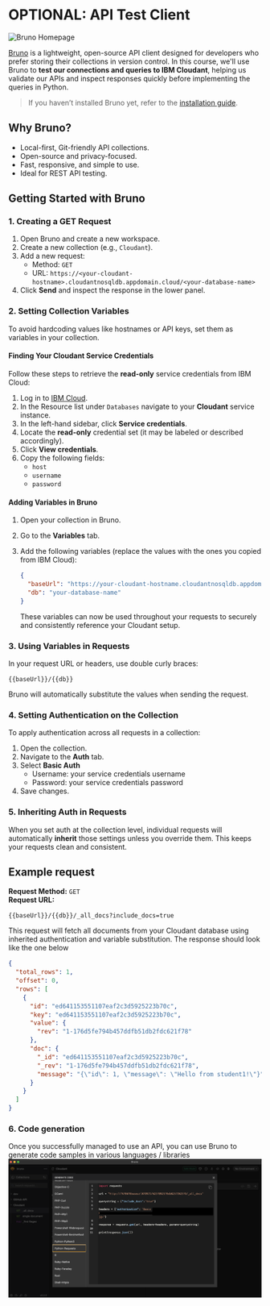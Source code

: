 # OPTIONAL: API Test Client

![Bruno Homepage](https://www.usebruno.com/_next/image?url=%2Fbruno_app%2Fbruno-homepage.png&w=1080&q=75)

[Bruno](https://www.usebruno.com/) is a lightweight, open-source API client designed for developers who prefer storing their collections in version control. In this course, we'll use Bruno to **test our connections and queries to IBM Cloudant**, helping us validate our APIs and inspect responses quickly before implementing the queries in Python.

> If you haven’t installed Bruno yet, refer to the [installation guide](./1_pre-requisites.md#4-bruno-api-test-client).

## Why Bruno?

- Local-first, Git-friendly API collections.
- Open-source and privacy-focused.
- Fast, responsive, and simple to use.
- Ideal for REST API testing.

## Getting Started with Bruno

### 1. Creating a GET Request

1. Open Bruno and create a new workspace.
2. Create a new collection (e.g., `Cloudant`).
3. Add a new request:
   - Method: `GET`
   - URL: `https://<your-cloudant-hostname>.cloudantnosqldb.appdomain.cloud/<your-database-name>`
4. Click **Send** and inspect the response in the lower panel.

### 2. Setting Collection Variables

To avoid hardcoding values like hostnames or API keys, set them as variables in your collection.

#### Finding Your Cloudant Service Credentials

Follow these steps to retrieve the **read-only** service credentials from IBM Cloud:

1. Log in to [IBM Cloud](https://cloud.ibm.com/).
2. In the Resource list under `Databases` navigate to your **Cloudant** service instance.
3. In the left-hand sidebar, click **Service credentials**.
4. Locate the **read-only** credential set (it may be labeled or described accordingly).
5. Click **View credentials**.
6. Copy the following fields:
   - `host`
   - `username`
   - `password`

#### Adding Variables in Bruno

1. Open your collection in Bruno.
2. Go to the **Variables** tab.
3. Add the following variables (replace the values with the ones you copied from IBM Cloud):

   ```json
   {
     "baseUrl": "https://your-cloudant-hostname.cloudantnosqldb.appdomain.cloud",
     "db": "your-database-name"
   }
   ```

   These variables can now be used throughout your requests to securely and consistently reference your Cloudant setup.

### 3. Using Variables in Requests

In your request URL or headers, use double curly braces:

```
{{baseUrl}}/{{db}}
```

Bruno will automatically substitute the values when sending the request.

### 4. Setting Authentication on the Collection

To apply authentication across all requests in a collection:

1. Open the collection.
2. Navigate to the **Auth** tab.
3. Select **Basic Auth**
   - Username: your service credentials username
   - Password: your service credentials password
4. Save changes.

### 5. Inheriting Auth in Requests

When you set auth at the collection level, individual requests will automatically **inherit** those settings unless you override them. This keeps your requests clean and consistent.

## Example request

**Request Method:** `GET`  
**Request URL:**

```
{{baseUrl}}/{{db}}/_all_docs?include_docs=true
```

This request will fetch all documents from your Cloudant database using inherited authentication and variable substitution. The response should look like the one below

```json
{
  "total_rows": 1,
  "offset": 0,
  "rows": [
    {
      "id": "ed641153551107eaf2c3d5925223b70c",
      "key": "ed641153551107eaf2c3d5925223b70c",
      "value": {
        "rev": "1-176d5fe794b457ddfb51db2fdc621f78"
      },
      "doc": {
        "_id": "ed641153551107eaf2c3d5925223b70c",
        "_rev": "1-176d5fe794b457ddfb51db2fdc621f78",
        "message": "{\"id\": 1, \"message\": \"Hello from student1!\"}"
      }
    }
  ]
}
```

### 6. Code generation

Once you successfully managed to use an API, you can use Bruno to generate code samples in various languages / libraries <br />
![bruno_code_genretaion](./files/bruno_code_generation.png)
